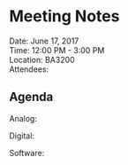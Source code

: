 # Meeting Notes

Date: June 17, 2017  
Time: 12:00 PM - 3:00 PM  
Location: BA3200  
Attendees:   

## Agenda
Analog: 

Digital: 

Software: 

